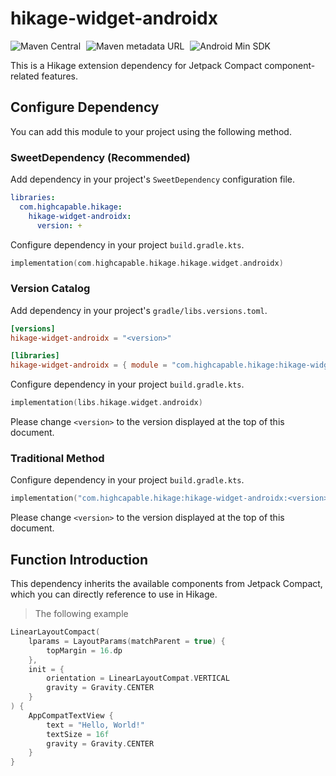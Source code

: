 # hikage-widget-androidx

![Maven Central](https://img.shields.io/maven-central/v/com.highcapable.hikage/hikage-widget-androidx?logo=apachemaven&logoColor=orange&style=flat-square)
<span style="margin-left: 5px"/>
![Maven metadata URL](https://img.shields.io/maven-metadata/v?metadataUrl=https%3A%2F%2Fraw.githubusercontent.com%2FHighCapable%2Fmaven-repository%2Frefs%2Fheads%2Fmain%2Frepository%2Freleases%2Fcom%2Fhighcapable%2Fhikage%2Fhikage-widget-androidx%2Fmaven-metadata.xml&logo=apachemaven&logoColor=orange&label=highcapable-maven-releases&style=flat-square)
<span style="margin-left: 5px"/>
![Android Min SDK](https://img.shields.io/badge/Min%20SDK-21-orange?logo=android&style=flat-square)

This is a Hikage extension dependency for Jetpack Compact component-related features.

## Configure Dependency

You can add this module to your project using the following method.

### SweetDependency (Recommended)

Add dependency in your project's `SweetDependency` configuration file.

```yaml
libraries:
  com.highcapable.hikage:
    hikage-widget-androidx:
      version: +
```

Configure dependency in your project `build.gradle.kts`.

```kotlin
implementation(com.highcapable.hikage.hikage.widget.androidx)
```

### Version Catalog

Add dependency in your project's `gradle/libs.versions.toml`.

```toml
[versions]
hikage-widget-androidx = "<version>"

[libraries]
hikage-widget-androidx = { module = "com.highcapable.hikage:hikage-widget-androidx", version.ref = "hikage-widget-androidx" }
```

Configure dependency in your project `build.gradle.kts`.

```kotlin
implementation(libs.hikage.widget.androidx)
```

Please change `<version>` to the version displayed at the top of this document.

### Traditional Method

Configure dependency in your project `build.gradle.kts`.

```kotlin
implementation("com.highcapable.hikage:hikage-widget-androidx:<version>")
```

Please change `<version>` to the version displayed at the top of this document.

## Function Introduction

This dependency inherits the available components from Jetpack Compact, which you can directly reference to use in Hikage.

> The following example

```kotlin
LinearLayoutCompact(
    lparams = LayoutParams(matchParent = true) {
        topMargin = 16.dp
    },
    init = {
        orientation = LinearLayoutCompat.VERTICAL
        gravity = Gravity.CENTER
    }
) {
    AppCompatTextView {
        text = "Hello, World!"
        textSize = 16f
        gravity = Gravity.CENTER
    }
}
```